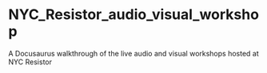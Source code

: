 # NYC_Resistor_audio_visual_workshop
A Docusaurus walkthrough of the live audio and visual workshops hosted at NYC Resistor
